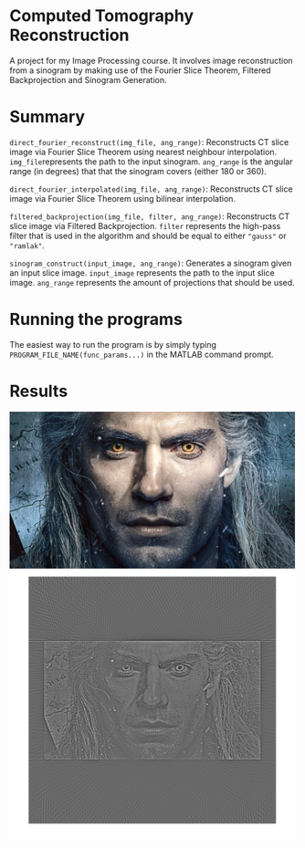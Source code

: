 # Computed Tomography Reconstruction
A project for my Image Processing course. It involves image reconstruction from a sinogram by making use of the Fourier Slice Theorem, Filtered Backprojection and Sinogram Generation.

# Summary
`direct_fourier_reconstruct(img_file, ang_range)`: Reconstructs CT slice image via Fourier Slice Theorem using nearest neighbour interpolation. `img_file`represents the path to the input sinogram. `ang_range` is the angular range (in degrees) that that the sinogram covers (either 180 or 360).

`direct_fourier_interpolated(img_file, ang_range)`: Reconstructs CT slice image via Fourier Slice Theorem using bilinear interpolation.

`filtered_backprojection(img_file, filter, ang_range)`: Reconstructs CT slice image via Filtered Backprojection. `filter` represents the high-pass filter that is used in the algorithm and should be equal to either `"gauss"` or `"ramlak"`.

`sinogram_construct(input_image, ang_range)`: Generates a sinogram given an input slice image. `input_image` represents the path to the input slice image. `ang_range` represents the amount of projections that should be used.


# Running the programs
The easiest way to run the program is by simply typing `PROGRAM_FILE_NAME(func_params...)` in the MATLAB command prompt.

# Results 
<img src="https://github.com/Jentuuh/image-processing-computed-tomography/blob/master/data/witcher.png?raw=true" alt="Original Image" width="500"/>
<img src="https://github.com/Jentuuh/image-processing-computed-tomography/blob/master/data/result.png?raw=true" alt="Reconstructed Image" width="500"/>


